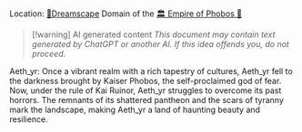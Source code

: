 Location: [🌌Dreamscape](🌌Dreamscape.md)
Domain of the [🏛 Empire of Phobos 🔶](🏛%20Empire%20of%20Phobos%20🔶.md)

> [!warning] AI generated content
> *This document may contain text generated by ChatGPT or another AI. If this idea offends you, do not proceed.*


Aeth_yr: Once a vibrant realm with a rich tapestry of cultures, Aeth_yr fell to the darkness brought by Kaiser Phobos, the self-proclaimed god of fear. Now, under the rule of Kai Ruinor, Aeth_yr struggles to overcome its past horrors. The remnants of its shattered pantheon and the scars of tyranny mark the landscape, making Aeth_yr a land of haunting beauty and resilience.